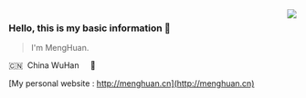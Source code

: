 <!-- 此github-readme-stats.vercel.app效果 欠佳 -->
<!--![DivinerMH's github stats](https://github-readme-stats.vercel.app/api?username=DivinerMH&show_icons=true&theme=radical)-->

<img align="right" src="https://github-readme-stats.vercel.app/api?username=DivinerMH&show_icons=true&hide_title=true">

### Hello, this is my basic information 🌱
> I'm MengHuan.

🇨🇳 &nbsp;China WuHan  &nbsp;&nbsp;&nbsp; 🌱 &nbsp;


[My personal website : http://menghuan.cn](http://menghuan.cn)

<!--
https://github-readme-stats.vercel.app/api?username=DivinerMH&show_icons=true&theme=radical

---
![Top Langs](https://github-readme-stats.vercel.app/api/top-langs/?username=DivinerMH&layout=compact)
-->

<!--
**DivinerMH/DivinerMH** is a ✨ _special_ ✨ repository because its `README.md` (this file) appears on your GitHub profile.
https://github-readme-stats.vercel.app/api/top-langs/?username=DivinerMH&layout=compact
Here are some ideas to get you started:

- 🔭 I’m currently working on ...
- 🌱 I’m currently learning ...
- 👯 I’m looking to collaborate on ...
- 🤔 I’m looking for help with ...
- 💬 Ask me about ...
- 📫 How to reach me: ...
- 😄 Pronouns: ...
- ⚡ Fun fact: ...
-->
